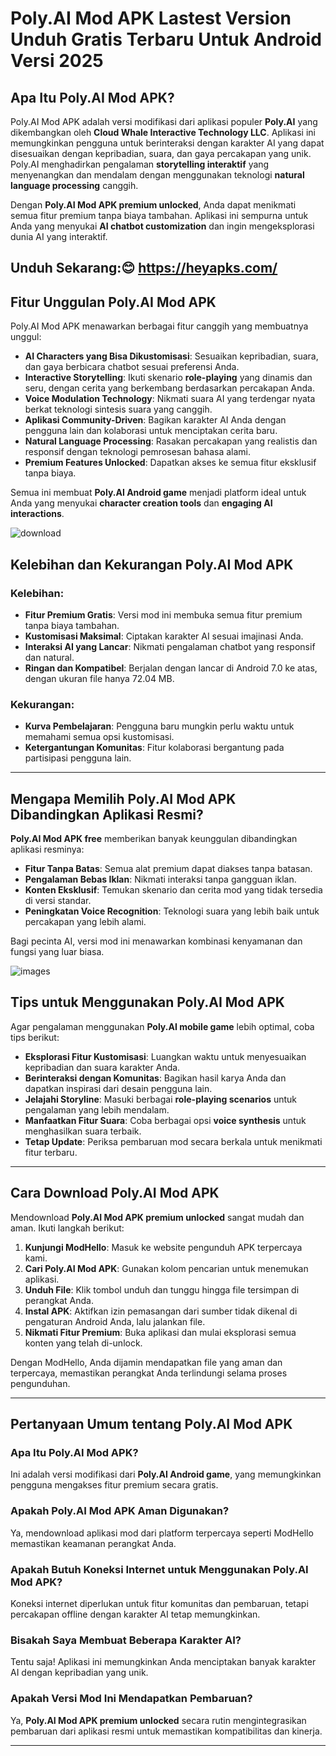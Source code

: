 # Poly.AI Mod APK Lastest Version Unduh Gratis Terbaru Untuk Android Versi 2025

## Apa Itu Poly.AI Mod APK?
Poly.AI Mod APK adalah versi modifikasi dari aplikasi populer **Poly.AI** yang dikembangkan oleh **Cloud Whale Interactive Technology LLC**. Aplikasi ini memungkinkan pengguna untuk berinteraksi dengan karakter AI yang dapat disesuaikan dengan kepribadian, suara, dan gaya percakapan yang unik. Poly.AI menghadirkan pengalaman **storytelling interaktif** yang menyenangkan dan mendalam dengan menggunakan teknologi **natural language processing** canggih.

Dengan **Poly.AI Mod APK premium unlocked**, Anda dapat menikmati semua fitur premium tanpa biaya tambahan. Aplikasi ini sempurna untuk Anda yang menyukai **AI chatbot customization** dan ingin mengeksplorasi dunia AI yang interaktif.

## Unduh Sekarang:😊 https://heyapks.com/ 

## Fitur Unggulan Poly.AI Mod APK
Poly.AI Mod APK menawarkan berbagai fitur canggih yang membuatnya unggul:

- **AI Characters yang Bisa Dikustomisasi**: Sesuaikan kepribadian, suara, dan gaya berbicara chatbot sesuai preferensi Anda.
- **Interactive Storytelling**: Ikuti skenario **role-playing** yang dinamis dan seru, dengan cerita yang berkembang berdasarkan percakapan Anda.
- **Voice Modulation Technology**: Nikmati suara AI yang terdengar nyata berkat teknologi sintesis suara yang canggih.
- **Aplikasi Community-Driven**: Bagikan karakter AI Anda dengan pengguna lain dan kolaborasi untuk menciptakan cerita baru.
- **Natural Language Processing**: Rasakan percakapan yang realistis dan responsif dengan teknologi pemrosesan bahasa alami.
- **Premium Features Unlocked**: Dapatkan akses ke semua fitur eksklusif tanpa biaya.

Semua ini membuat **Poly.AI Android game** menjadi platform ideal untuk Anda yang menyukai **character creation tools** dan **engaging AI interactions**.

![download](https://github.com/user-attachments/assets/1babcb04-231d-43a9-b0d1-449aa64de4a3)


## Kelebihan dan Kekurangan Poly.AI Mod APK

### Kelebihan:
- **Fitur Premium Gratis**: Versi mod ini membuka semua fitur premium tanpa biaya tambahan.
- **Kustomisasi Maksimal**: Ciptakan karakter AI sesuai imajinasi Anda.
- **Interaksi AI yang Lancar**: Nikmati pengalaman chatbot yang responsif dan natural.
- **Ringan dan Kompatibel**: Berjalan dengan lancar di Android 7.0 ke atas, dengan ukuran file hanya 72.04 MB.

### Kekurangan:
- **Kurva Pembelajaran**: Pengguna baru mungkin perlu waktu untuk memahami semua opsi kustomisasi.
- **Ketergantungan Komunitas**: Fitur kolaborasi bergantung pada partisipasi pengguna lain.

---

## Mengapa Memilih Poly.AI Mod APK Dibandingkan Aplikasi Resmi?
**Poly.AI Mod APK free** memberikan banyak keunggulan dibandingkan aplikasi resminya:

- **Fitur Tanpa Batas**: Semua alat premium dapat diakses tanpa batasan.
- **Pengalaman Bebas Iklan**: Nikmati interaksi tanpa gangguan iklan.
- **Konten Eksklusif**: Temukan skenario dan cerita mod yang tidak tersedia di versi standar.
- **Peningkatan Voice Recognition**: Teknologi suara yang lebih baik untuk percakapan yang lebih alami.

Bagi pecinta AI, versi mod ini menawarkan kombinasi kenyamanan dan fungsi yang luar biasa.

![images](https://github.com/user-attachments/assets/873fa9f2-9ac5-4876-bfb5-612128ee630c)


## Tips untuk Menggunakan Poly.AI Mod APK
Agar pengalaman menggunakan **Poly.AI mobile game** lebih optimal, coba tips berikut:

- **Eksplorasi Fitur Kustomisasi**: Luangkan waktu untuk menyesuaikan kepribadian dan suara karakter Anda.
- **Berinteraksi dengan Komunitas**: Bagikan hasil karya Anda dan dapatkan inspirasi dari desain pengguna lain.
- **Jelajahi Storyline**: Masuki berbagai **role-playing scenarios** untuk pengalaman yang lebih mendalam.
- **Manfaatkan Fitur Suara**: Coba berbagai opsi **voice synthesis** untuk menghasilkan suara terbaik.
- **Tetap Update**: Periksa pembaruan mod secara berkala untuk menikmati fitur terbaru.

---

## Cara Download Poly.AI Mod APK
Mendownload **Poly.AI Mod APK premium unlocked** sangat mudah dan aman. Ikuti langkah berikut:

1. **Kunjungi ModHello**: Masuk ke website pengunduh APK terpercaya kami.
2. **Cari Poly.AI Mod APK**: Gunakan kolom pencarian untuk menemukan aplikasi.
3. **Unduh File**: Klik tombol unduh dan tunggu hingga file tersimpan di perangkat Anda.
4. **Instal APK**: Aktifkan izin pemasangan dari sumber tidak dikenal di pengaturan Android Anda, lalu jalankan file.
5. **Nikmati Fitur Premium**: Buka aplikasi dan mulai eksplorasi semua konten yang telah di-unlock.

Dengan ModHello, Anda dijamin mendapatkan file yang aman dan terpercaya, memastikan perangkat Anda terlindungi selama proses pengunduhan.

---

## Pertanyaan Umum tentang Poly.AI Mod APK

### Apa Itu Poly.AI Mod APK?
Ini adalah versi modifikasi dari **Poly.AI Android game**, yang memungkinkan pengguna mengakses fitur premium secara gratis.

### Apakah Poly.AI Mod APK Aman Digunakan?
Ya, mendownload aplikasi mod dari platform terpercaya seperti ModHello memastikan keamanan perangkat Anda.

### Apakah Butuh Koneksi Internet untuk Menggunakan Poly.AI Mod APK?
Koneksi internet diperlukan untuk fitur komunitas dan pembaruan, tetapi percakapan offline dengan karakter AI tetap memungkinkan.

### Bisakah Saya Membuat Beberapa Karakter AI?
Tentu saja! Aplikasi ini memungkinkan Anda menciptakan banyak karakter AI dengan kepribadian yang unik.

### Apakah Versi Mod Ini Mendapatkan Pembaruan?
Ya, **Poly.AI Mod APK premium unlocked** secara rutin mengintegrasikan pembaruan dari aplikasi resmi untuk memastikan kompatibilitas dan kinerja.

---


